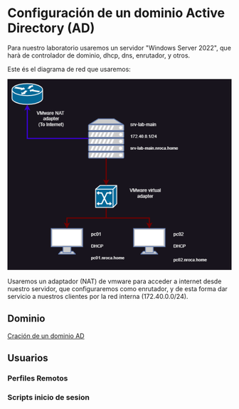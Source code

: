 # Configuración de un dominio Active Directory (AD)

Para nuestro laboratorio usaremos un servidor "Windows Server 2022", que harà de controlador de dominio, dhcp, dns, enrutador, y otros.

Este és el diagrama de red que usaremos:

![](./img/WindowsAD_lab_setup.png)


Usaremos un adaptador (NAT) de vmware para acceder a internet desde nuestro servidor, que configuraremos como enrutador, y de esta forma dar servicio a nuestros clientes por la red interna (172.40.0.0/24).


## Dominio

[Cración de un dominio AD](./1-CracionDominio/CracionDominio.md)

## Usuarios

### Perfiles Remotos

### Scripts inicio de sesion